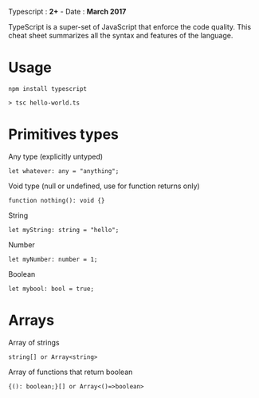 Typescript : __2+__ - Date : __March 2017__


TypeScript is a super-set of JavaScript that enforce the code quality. This cheat sheet summarizes all the syntax and features of the language.

# Usage

`npm install typescript`

`> tsc hello-world.ts`

# Primitives types

Any type (explicitly untyped)
```
let whatever: any = "anything";
```

Void type (null or undefined, use for function returns only)
```
function nothing(): void {}
```

String
```
let myString: string = "hello";
```

Number
```
let myNumber: number = 1;
```

Boolean
```
let mybool: bool = true;
```

# Arrays

Array of strings
```
string[] or Array<string>
```
Array of functions that return boolean
```
{(): boolean;}[] or Array<()=>boolean>
```
